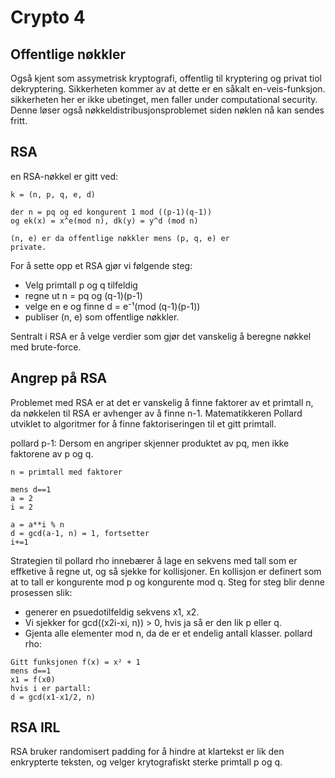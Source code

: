 # Crypto 4
## Offentlige nøkkler
Også kjent som assymetrisk kryptografi, offentlig til kryptering
og privat tiol dekryptering. Sikkerheten kommer av at dette 
er en såkalt en-veis-funksjon. sikkerheten her er ikke ubetinget,
men faller under computational security. Denne løser også
nøkkeldistribusjonsproblemet siden nøklen nå kan sendes fritt.
## RSA
en RSA-nøkkel er gitt ved: 
```shell
k = (n, p, q, e, d)

der n = pq og ed kongurent 1 mod ((p-1)(q-1))
og ek(x) = x^e(mod n), dk(y) = y^d (mod n)

(n, e) er da offentlige nøkkler mens (p, q, e) er
private.
```
For å sette opp et RSA gjør vi følgende steg:
* Velg primtall p og q tilfeldig
* regne ut n = pq og (q-1)(p-1)
* velge en e og finne d = e⁻¹(mod (q-1)(p-1))
* publiser (n, e) som offentlige nøkkler.

Sentralt i RSA er å velge verdier som gjør det 
vanskelig å beregne nøkkel med brute-force.


## Angrep på RSA
Problemet med RSA er at det er vanskelig å finne faktorer av et
primtall n, da nøkkelen til RSA er avhenger av å finne n-1.
Matematikkeren Pollard utviklet to algoritmer for å finne 
faktoriseringen til et gitt primtall.

pollard p-1:
Dersom en angriper skjenner produktet av pq, men ikke
faktorene av p og q.
```shell
n = primtall med faktorer

mens d==1
a = 2
i = 2

a = a**i % n
d = gcd(a-1, n) = 1, fortsetter
i+=1
```
Strategien til pollard rho innebærer å lage en 
sekvens med tall som er effketive å regne ut, 
og så sjekke for kollisjoner. En kollisjon er definert som at to tall er kongurente
mod p og kongurente mod q. Steg for steg blir denne
prosessen slik: 

* generer en psuedotilfeldig sekvens x1, x2.
* Vi sjekker for gcd((x2i-xi, n)) > 0, hvis ja
så er den lik p eller q.
* Gjenta alle elementer mod n, da de er et endelig antall
klasser.
pollard rho:
```shell
Gitt funksjonen f(x) = x² + 1
mens d==1
x1 = f(x0)
hvis i er partall:
d = gcd(x1-x1/2, n)

```

## RSA IRL
RSA bruker randomisert padding for å hindre at klartekst
er lik den enkrypterte teksten, og velger krytografiskt
sterke primtall p og q.